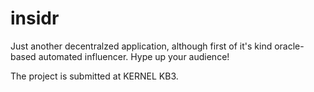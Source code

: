 # **insidr**

Just another decentralzed application, although first of it's kind oracle-based automated influencer. Hype up your audience!

The project is submitted at KERNEL KB3.
